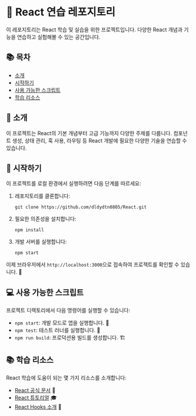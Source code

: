 # 🚀 React 연습 레포지토리

이 레포지토리는 React 학습 및 실습을 위한 프로젝트입니다. 다양한 React 개념과 기능을 연습하고 실험해볼 수 있는 공간입니다.

## 📚 목차

- [소개](#-소개)
- [시작하기](#-시작하기)
- [사용 가능한 스크립트](#-사용-가능한-스크립트)
- [학습 리소스](#-학습-리소스)

## 🌟 소개

이 프로젝트는 React의 기본 개념부터 고급 기능까지 다양한 주제를 다룹니다. 컴포넌트 생성, 상태 관리, 훅 사용, 라우팅 등 React 개발에 필요한 다양한 기술을 연습할 수 있습니다.

## 🚀 시작하기

이 프로젝트를 로컬 환경에서 실행하려면 다음 단계를 따르세요:

1. 레포지토리를 클론합니다:
   ```
   git clone https://github.com/dldydtn0805/React.git
   ```

2. 필요한 의존성을 설치합니다:
   ```
   npm install
   ```

3. 개발 서버를 실행합니다:
   ```
   npm start
   ```

이제 브라우저에서 `http://localhost:3000`으로 접속하여 프로젝트를 확인할 수 있습니다. 🎉


## 💻 사용 가능한 스크립트

프로젝트 디렉토리에서 다음 명령어를 실행할 수 있습니다:

- `npm start`: 개발 모드로 앱을 실행합니다. 🔧
- `npm test`: 테스트 러너를 실행합니다. 🧪
- `npm run build`: 프로덕션용 빌드를 생성합니다. 🏗️

## 📚 학습 리소스

React 학습에 도움이 되는 몇 가지 리소스를 소개합니다:

- [React 공식 문서](https://reactjs.org/docs/getting-started.html) 📖
- [React 튜토리얼](https://reactjs.org/tutorial/tutorial.html) 🎓
- [React Hooks 소개](https://reactjs.org/docs/hooks-intro.html) 🎣


